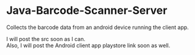 # Java-Barcode-Scanner-Server
Collects the barcode data from an android device running the client app.  

I will post the src soon as I can.  
Also, I will post the Android client app playstore link soon as well.
